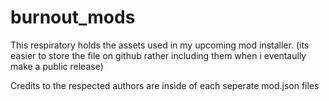 # burnout_mods
This respiratory holds the assets used in my upcoming mod installer. (its easier to store the file on github rather including them when i eventaully make a public release)

Credits to the respected authors are inside of each seperate mod.json files
